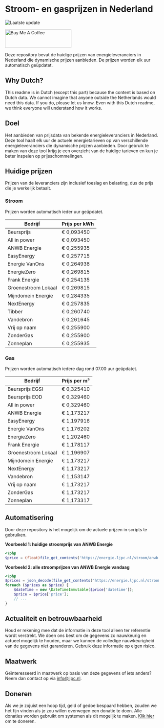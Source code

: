 # Stroom- en gasprijzen in Nederland

![Laatste update](https://img.shields.io/badge/laatste%20update-2025--10--08%2000%3A00%20CET-brightgreen)

<a href="https://www.buymeacoffee.com/Lars-" target="_blank"><img src="https://cdn.buymeacoffee.com/buttons/v2/default-orange.png" alt="Buy Me A Coffee" height="60" style="height: 60px !important;width: 217px !important;" ></a>

Deze repository bevat de huidige prijzen van energieleveranciers in Nederland die dynamische prijzen aanbieden. De prijzen worden elk uur automatisch geüpdatet.

## Why Dutch?

This readme is in Dutch (except this part) because the content is based on Dutch data. We cannot imagine that anyone outside the Netherlands would need this data. If you do, please let us know. Even with this Dutch readme, we think
everyone will understand how it works.

## Doel

Het aanbieden van prijsdata van bekende energieleveranciers in Nederland. Deze tool haalt elk uur de actuele energietarieven op van verschillende energieleveranciers die dynamische prijzen aanbieden. Door gebruik te maken van deze tool
krijg je een overzicht van de huidige tarieven en kun je beter inspelen op prijsschommelingen.

## Huidige prijzen

Prijzen van de leveranciers zijn inclusief toeslag en belasting, dus de prijs die je werkelijk betaalt.

### Stroom

Prijzen worden automatisch ieder uur geüpdatet.

 Bedrijf | Prijs per kWh 
---------|---------------
Beursprijs | € 0,093450
All in power | € 0,093450
ANWB Energie | € 0,255935
EasyEnergy | € 0,257715
Energie VanOns | € 0,264938
EnergieZero | € 0,269815
Frank Energie | € 0,254135
Groenestroom Lokaal | € 0,269815
Mijndomein Energie | € 0,284335
NextEnergy | € 0,257835
Tibber | € 0,260740
Vandebron | € 0,261645
Vrij op naam | € 0,255900
ZonderGas | € 0,255900
Zonneplan | € 0,255935


### Gas

Prijzen worden automatisch iedere dag rond 07.00 uur geüpdatet.

 Bedrijf | Prijs per m³ 
---------|--------------
Beursprijs EGSI | € 0,325410
Beursprijs EOD | € 0,329460
All in power | € 0,329460
ANWB Energie | € 1,173217
EasyEnergy | € 1,197916
Energie VanOns | € 1,176202
EnergieZero | € 1,202460
Frank Energie | € 1,178117
Groenestroom Lokaal | € 1,196907
Mijndomein Energie | € 1,173217
NextEnergy | € 1,173217
Vandebron | € 1,153147
Vrij op naam | € 1,173217
ZonderGas | € 1,173217
Zonneplan | € 1,173317


## Automatisering

Door deze repository is het mogelijk om de actuele prijzen in scripts te gebruiken.

**Voorbeeld 1: huidige stroomprijs van ANWB Energie**

```php
<?php
$price = (float)file_get_contents('https://energie.ljpc.nl/stroom/anwb-energie-nu.txt');

```

**Voorbeeld 2: alle stroomprijzen van ANWB Energie vandaag**

```php
<?php
$prices = json_decode(file_get_contents('https://energie.ljpc.nl/stroom/all-in-power-vandaag.json'),true);
foreach ($prices as $price) {
    $dateTime = new \DateTimeImmutable($price['datetime']);
    $price = $price['price'];
    // ...
}
```

## Actualiteit en betrouwbaarheid

Houd er rekening mee dat de informatie in deze tool alleen ter referentie wordt verstrekt. We doen ons best om de gegevens zo nauwkeurig en actueel mogelijk te houden, maar we kunnen de volledige nauwkeurigheid van de gegevens niet
garanderen. Gebruik deze informatie op eigen risico.

## Maatwerk

Geïnteresseerd in maatwerk op basis van deze gegevens of iets anders? Neem dan contact op
via [info@ljpc.nl](mailto:info@ljpc.nl?subject=Energie%20prijzen).

## Doneren

Als we je zojuist een hoop tijd, geld of gedoe bespaard hebben, zouden we het fijn vinden als je zou willen overwegen een
donatie te doen. Alle donaties worden gebruikt om systemen als dit mogelijk te
maken. [Klik hier](https://www.buymeacoffee.com/Lars-) om te doneren.
